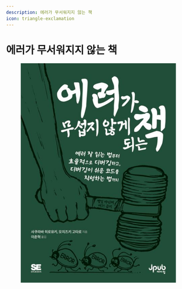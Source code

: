 ```yaml
---
description: 에러가 무서워지지 않는 책
icon: triangle-exclamation
---
```


# 에러가 무서워지지 않는 책

<figure><img src="../../.gitbook/assets/image (1) (1) (1) (1) (1) (1) (1) (1) (1) (1) (1) (1) (1) (1) (1) (1) (1) (1) (1) (1).png" alt=""><figcaption></figcaption></figure>
